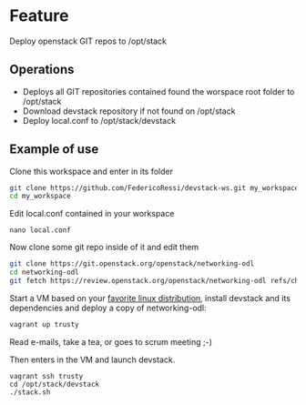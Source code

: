 # Feature

Deploy openstack GIT repos to /opt/stack

## Operations
* Deploys all GIT repositories contained found the worspace root folder to /opt/stack
* Download devstack repository if not found on /opt/stack
* Deploy local.conf to /opt/stack/devstack

## Example of use

Clone this workspace and enter in its folder
```bash
git clone https://github.com/FedericoRessi/devstack-ws.git my_workspace
cd my_workspace
```

Edit local.conf contained in your workspace
```
nano local.conf
```

Now clone some git repo inside of it and edit them
```bash
git clone https://git.openstack.org/openstack/networking-odl
cd networking-odl
git fetch https://review.openstack.org/openstack/networking-odl refs/changes/12/215612/23 && git checkout FETCH_HEAD
```

Start a VM based on your [favorite linux distribution](linux-distributions.md), install devstack and its dependencies and deploy a copy of networking-odl:
```bash
vagrant up trusty
```

Read e-mails, take a tea, or goes to scrum meeting ;-)

Then enters in the VM and launch devstack.

```
vagrant ssh trusty
cd /opt/stack/devstack
./stack.sh
```

